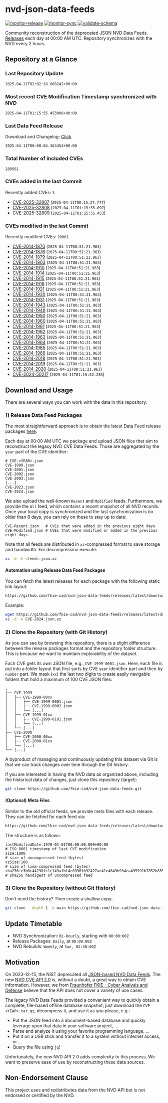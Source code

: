 # nvd-json-data-feeds

[![monitor-release](https://github.com/fkie-cad/nvd-json-data-feeds/actions/workflows/monitor_release.yml/badge.svg)](https://github.com/fkie-cad/nvd-json-data-feeds/actions/workflows/monitor_release.yml)
[![monitor-sync](https://github.com/fkie-cad/nvd-json-data-feeds/actions/workflows/monitor_sync.yml/badge.svg)](https://github.com/fkie-cad/nvd-json-data-feeds/actions/workflows/monitor_sync.yml)
[![validate-schema](https://github.com/fkie-cad/nvd-json-data-feeds/actions/workflows/validate_schema.yml/badge.svg)](https://github.com/fkie-cad/nvd-json-data-feeds/actions/workflows/validate_schema.yml)

Community reconstruction of the deprecated JSON NVD Data Feeds.
[Releases](https://github.com/fkie-cad/nvd-json-data-feeds/releases/latest) each day at 00:00 AM UTC.
Repository synchronizes with the NVD every 2 hours.

## Repository at a Glance

### Last Repository Update

```plain
2025-04-11T02:02:18.808242+00:00
```

### Most recent CVE Modification Timestamp synchronized with NVD

```plain
2025-04-11T01:15:55.453000+00:00
```

### Last Data Feed Release

Download and Changelog: [Click](https://github.com/fkie-cad/nvd-json-data-feeds/releases/latest)

```plain
2025-04-11T00:00:04.363454+00:00
```

### Total Number of included CVEs

```plain
289561
```

### CVEs added in the last Commit

Recently added CVEs: `3`

- [CVE-2025-32807](CVE-2025/CVE-2025-328xx/CVE-2025-32807.json) (`2025-04-11T00:15:27.777`)
- [CVE-2025-32808](CVE-2025/CVE-2025-328xx/CVE-2025-32808.json) (`2025-04-11T01:15:55.097`)
- [CVE-2025-32809](CVE-2025/CVE-2025-328xx/CVE-2025-32809.json) (`2025-04-11T01:15:55.453`)


### CVEs modified in the last Commit

Recently modified CVEs: `20001`

- [CVE-2014-1870](CVE-2014/CVE-2014-18xx/CVE-2014-1870.json) (`2025-04-11T00:51:21.963`)
- [CVE-2014-1876](CVE-2014/CVE-2014-18xx/CVE-2014-1876.json) (`2025-04-11T00:51:21.963`)
- [CVE-2014-1879](CVE-2014/CVE-2014-18xx/CVE-2014-1879.json) (`2025-04-11T00:51:21.963`)
- [CVE-2014-1903](CVE-2014/CVE-2014-19xx/CVE-2014-1903.json) (`2025-04-11T00:51:21.963`)
- [CVE-2014-1910](CVE-2014/CVE-2014-19xx/CVE-2014-1910.json) (`2025-04-11T00:51:21.963`)
- [CVE-2014-1914](CVE-2014/CVE-2014-19xx/CVE-2014-1914.json) (`2025-04-11T00:51:21.963`)
- [CVE-2014-1915](CVE-2014/CVE-2014-19xx/CVE-2014-1915.json) (`2025-04-11T00:51:21.963`)
- [CVE-2014-1916](CVE-2014/CVE-2014-19xx/CVE-2014-1916.json) (`2025-04-11T00:51:21.963`)
- [CVE-2014-1921](CVE-2014/CVE-2014-19xx/CVE-2014-1921.json) (`2025-04-11T00:51:21.963`)
- [CVE-2014-1930](CVE-2014/CVE-2014-19xx/CVE-2014-1930.json) (`2025-04-11T00:51:21.963`)
- [CVE-2014-1931](CVE-2014/CVE-2014-19xx/CVE-2014-1931.json) (`2025-04-11T00:51:21.963`)
- [CVE-2014-1943](CVE-2014/CVE-2014-19xx/CVE-2014-1943.json) (`2025-04-11T00:51:21.963`)
- [CVE-2014-1948](CVE-2014/CVE-2014-19xx/CVE-2014-1948.json) (`2025-04-11T00:51:21.963`)
- [CVE-2014-1950](CVE-2014/CVE-2014-19xx/CVE-2014-1950.json) (`2025-04-11T00:51:21.963`)
- [CVE-2014-1960](CVE-2014/CVE-2014-19xx/CVE-2014-1960.json) (`2025-04-11T00:51:21.963`)
- [CVE-2014-1961](CVE-2014/CVE-2014-19xx/CVE-2014-1961.json) (`2025-04-11T00:51:21.963`)
- [CVE-2014-1962](CVE-2014/CVE-2014-19xx/CVE-2014-1962.json) (`2025-04-11T00:51:21.963`)
- [CVE-2014-1963](CVE-2014/CVE-2014-19xx/CVE-2014-1963.json) (`2025-04-11T00:51:21.963`)
- [CVE-2014-1964](CVE-2014/CVE-2014-19xx/CVE-2014-1964.json) (`2025-04-11T00:51:21.963`)
- [CVE-2014-1965](CVE-2014/CVE-2014-19xx/CVE-2014-1965.json) (`2025-04-11T00:51:21.963`)
- [CVE-2014-1966](CVE-2014/CVE-2014-19xx/CVE-2014-1966.json) (`2025-04-11T00:51:21.963`)
- [CVE-2014-2018](CVE-2014/CVE-2014-20xx/CVE-2014-2018.json) (`2025-04-11T00:51:21.963`)
- [CVE-2014-2019](CVE-2014/CVE-2014-20xx/CVE-2014-2019.json) (`2025-04-11T00:51:21.963`)
- [CVE-2014-2020](CVE-2014/CVE-2014-20xx/CVE-2014-2020.json) (`2025-04-11T00:51:21.963`)
- [CVE-2024-50217](CVE-2024/CVE-2024-502xx/CVE-2024-50217.json) (`2025-04-11T01:15:52.283`)


## Download and Usage

There are several ways you can work with the data in this repository:

### 1) Release Data Feed Packages

The most straightforward approach is to obtain the latest Data Feed release packages [here](https://github.com/fkie-cad/nvd-json-data-feeds/releases/latest).

Each day at 00:00 AM UTC we package and upload JSON files that aim to reconstruct the legacy NVD CVE Data Feeds.
Those are aggregated by the `year` part of the CVE identifier:

```
# CVE-<YEAR>.json
CVE-1999.json
CVE-2001.json
CVE-2002.json
CVE-2003.json
[...]
CVE-2023.json
CVE-2024.json
```

We also upload the well-known `Recent` and `Modified` feeds.
Furthermore, we provide the `All` feed, which contains a recent snapshot of all NVD records.
Once your local copy is synchronized and the last synchronization is no older than 8 days, you can rely on these to stay up to date:

```plain
CVE-Recent.json   # CVEs that were added in the previous eight days
CVE-Modified.json # CVEs that were modified or added in the previous eight days
```

Note that all feeds are distributed in `xz`-compressed format to save storage and bandwidth.
For decompression execute:

```sh
xz -d -k <feed>.json.xz
```

#### Automation using Release Data Feed Packages

You can fetch the latest releases for each package with the following static link layout:

```sh
https://github.com/fkie-cad/nvd-json-data-feeds/releases/latest/download/CVE-<YEAR>.json.xz
```

Example:

```sh
wget https://github.com/fkie-cad/nvd-json-data-feeds/releases/latest/download/CVE-2024.json.xz
xz -d -k CVE-2024.json.xz
```

### 2) Clone the Repository (with Git History)

As you can see by browsing this repository, there is a slight difference between the release packages format and the repository folder structure.
This is because we want to maintain explorability of the dataset.

Each CVE gets its own JSON file, e.g., `CVE-1999-0001.json`.
Here, each file is put into a folder layout that first sorts by CVE `year` identifier part and then by `number` part.
We mask (`xx`) the last two digits to create easily navigable folders that hold a maximum of 100 CVE JSON files:

```plain
.
├── CVE-1999
│   ├── CVE-1999-00xx
│   │   ├── CVE-1999-0001.json
│   │   ├── CVE-1999-0002.json
│   │   └── [...]
│   ├── CVE-1999-01xx
│   │   ├── CVE-1999-0101.json
│   │   └── [...]
│   └── [...]
├── CVE-2000
│   ├── CVE-2000-00xx
│   ├── CVE-2000-01xx
│   └── [...]
└── [...]
```

A byproduct of managing and continuously updating this dataset via Git is that we can track changes over time through the Git history.

If you are interested in having the NVD data as organized above, including the historical data of changes, just clone this repository (large!):

```sh
git clone https://github.com/fkie-cad/nvd-json-data-feeds.git
```

#### (Optional) Meta Files

Similar to the old official feeds, we provide meta files with each release. They can be fetched for each feed via:

```sh
https://github.com/fkie-cad/nvd-json-data-feeds/releases/latest/download/CVE-<YEAR>.meta
```

The structure is as follows:

```plain
lastModifiedDate:1970-01-01T00:00:00.000+00:00                          # ISO 8601 timestamp of last CVE modification
size:1000                                                               # size of uncompressed feed (bytes)
xzSize:100                                                              # size of lzma-compressed feed (bytes)
sha256:e3b0c44298fc1c149afbf4c8996fb92427ae41e4649b934ca495991b7852b855 # sha256 hexdigest of uncompressed feed
```

### 3) Clone the Repository (without Git History)

Don't need the history? Then create a shallow copy:

```sh
git clone --depth 1 -b main https://github.com/fkie-cad/nvd-json-data-feeds.git
```


## Update Timetable

* NVD Synchronization: `Bi-Hourly`, starting with `00:00:00Z`
* Release Packages: `Daily`, at `00:00:00Z`
* NVD Rebuilds: `Weekly`, at `Sun, 02:30:00Z`


## Motivation

On 2023-12-15, the NIST deprecated all [JSON-based NVD Data Feeds](https://nvd.nist.gov/vuln/data-feeds#divRetirementBanner-1).
The new [NVD CVE API 2.0](https://nvd.nist.gov/developers/vulnerabilities) is, without a doubt, a great way to obtain CVE information.
However, we from [Fraunhofer FKIE - Cyber Analysis and Defense](https://www.fkie.fraunhofer.de/en/departments/cad.html) believe that the API does not cover a variety of use cases.

The legacy NVD Data Feeds provided a convenient way to quickly obtain a complete, file-based offline database snapshot; just download the `CVE-<YEAR>.tar.gz`, decompress it, and use it as you please, e.g.:

- Put the JSON feed into a document-based database and quickly leverage upon that data in your software project, ...
- Parse and analyze it using your favorite programming language, ...
- Put it on a USB stick and transfer it to a system without internet access, or ...
- Query the file using `jq`!

Unfortunately, the new NVD API 2.0 adds complexity to this process.
We want to preserve ease of use by reconstructing these data sources.

## Non-Endorsement Clause

This project uses and redistributes data from the NVD API but is not endorsed or certified by the NVD.
